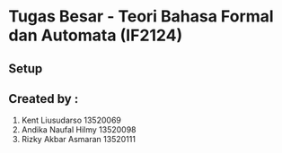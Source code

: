# Tugas Besar - Teori Bahasa Formal dan Automata (IF2124)

## Setup


## Created by :
1. Kent Liusudarso			13520069
2. Andika Naufal Hilmy		13520098
3. Rizky Akbar Asmaran		13520111
